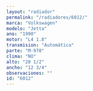 ```yaml
---
layout: "radiador"
permalink: "/radiadores/6012/"
marca: "Volkswagen"
modelo: "Jetta"
ano: "1990"
motor: "L4 1.8"
transmision: "Automática"
parte: "M-970"
clima: "NO"
alto: "20 1/2"
ancho: "12 3/4"
observaciones: ""
id: "6012"
---
```


